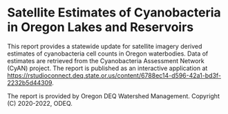 # Satellite Estimates of Cyanobacteria in Oregon Lakes and Reservoirs

This report provides a statewide update for satellite imagery derived estimates of cyanobacteria cell counts in Oregon waterbodies. Data of estimates are retrieved from the Cyanobacteria Assessment Network (CyAN) project. The report is published as an interactive application at https://rstudioconnect.deq.state.or.us/content/6788ec14-d596-42a1-bd3f-2232b5d44309.

The report is provided by Oregon DEQ Watershed Management. Copyright (C) 2020-2022, ODEQ.
